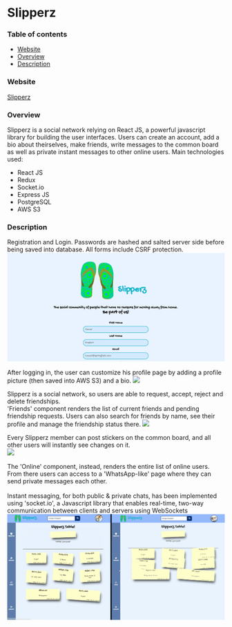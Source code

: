 # Slipperz

### Table of contents

*   [Website](#website)
*   [Overview](#overview)
*   [Description](#description)

### Website

[Slipperz](https://slipperz.herokuapp.com/)


### Overview

Slipperz is a social network relying on React JS, a powerful javascript library for building the user interfaces.
Users can create an account, add a bio about theirselves, make friends, write messages to the common board as well as private instant messages to other online users.
Main technologies used:
*   React JS
*   Redux
*   Socket.io
*   Express JS
*   PostgreSQL
*   AWS S3


### Description

Registration and Login. Passwords are hashed and salted server side before being saved into database. All forms include CSRF protection.<br/>
![](./public/README_gifs/register.gif)

After logging in, the user can customize his profile page by adding a profile picture (then saved into AWS S3) and a bio.
![](./public/README_gifs/profile.gif)


Slipperz is a social network, so users are able to request, accept, reject and delete friendships. <br/>
'Friends' component renders the list of current friends and pending friendship requests.
Users can also search for friends by name, see their profile and manage the friendship status there.
![](./public/README_gifs/friendship.gif)


Every Slipperz member can post stickers on the common board, and all other users will instantly see changes on it.<br/>
![](./static/README_gifs/public_chat.gif)

The 'Online' component, instead, renders the entire list of online users.<br/>
From there users can access to a 'WhatsApp-like' page where they can send private messages each other.<br/><br/>
Instant messaging, for both public & private chats, has been implemented using 'socket.io', a Javascript library that enables real-time, two-way communication between clients and servers using WebSockets
![](./public/README_gifs/private_chat.gif)
